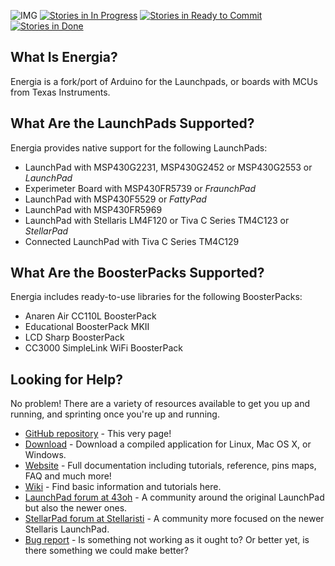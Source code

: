 ![IMG](http://energia.nu/img/Energia.png)
[![Stories in In Progress](https://badge.waffle.io/energia/energia.png?label=In%20Progress&title=In%20Progress)](https://waffle.io/energia/energia)
[![Stories in Ready to Commit](https://badge.waffle.io/energia/energia.png?label=Ready%20to%20Commit&title=Ready%20to%20Commit)](https://waffle.io/energia/energia)
[![Stories in Done](https://badge.waffle.io/energia/energia.png?label=Done&title=Done)](https://waffle.io/energia/energia)

## What Is Energia?

Energia is a fork/port of Arduino for the Launchpads, or boards with MCUs from Texas Instruments.

## What Are the LaunchPads Supported?

Energia provides native support for the following LaunchPads:

* LaunchPad with MSP430G2231, MSP430G2452 or MSP430G2553 or *LaunchPad*
* Experimeter Board with MSP430FR5739 or *FraunchPad*
* LaunchPad with MSP430F5529 or *FattyPad*
* LaunchPad with MSP430FR5969
* LaunchPad with Stellaris LM4F120 or Tiva C Series TM4C123 or *StellarPad* 
* Connected LaunchPad with Tiva C Series TM4C129

## What Are the BoosterPacks Supported?

Energia includes ready-to-use libraries for the following BoosterPacks:

* Anaren Air CC110L BoosterPack
* Educational BoosterPack MKII
* LCD Sharp BoosterPack
* CC3000 SimpleLink WiFi BoosterPack

## Looking for Help?

No problem! There are a variety of resources available to get you up and running, and sprinting once you're up and running.

* [GitHub repository](http://github.com/energia/Energia) - This very page!
* [Download](http://energia.nu/download/) - Download a compiled application for Linux, Mac OS X, or Windows.
* [Website](http://energia.nu) - Full documentation including tutorials, reference, pins maps, FAQ and much more!
* [Wiki](https://github.com/energia/Energia/wiki) - Find basic information and tutorials here.
* [LaunchPad forum at 43oh](http://forum.43oh.com/forum/28-energia/) - A community around the original LaunchPad  but also the newer ones.
* [StellarPad forum at Stellaristi](http://forum.stellarisiti.com/forum/63-energia/) - A community more focused on the newer Stellaris LaunchPad.
* [Bug report](http://github.com/energia/Energia/issues) - Is something not working as it ought to? Or better yet, is there something we could make better?
